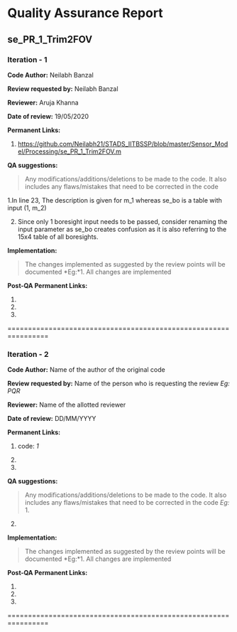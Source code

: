 Quality Assurance Report
====

se_PR_1_Trim2FOV
----

### Iteration - 1

**Code Author:** Neilabh Banzal


**Review requested by:** Neilabh Banzal


**Reviewer:** Aruja Khanna

**Date of review:**	19/05/2020


**Permanent Links:**

1. https://github.com/Neilabh21/STADS_IITBSSP/blob/master/Sensor_Model/Processing/se_PR_1_Trim2FOV.m




**QA suggestions:**
> Any modifications/additions/deletions to be made to the code. It also includes any flaws/mistakes that need to be corrected in the code

 
1.In line 23, The description is given for m_1 whereas 
se_bo is a table with input (1, m_2)


2. Since only 1 boresight input needs to be passed, consider renaming 
the input parameter as se_bo creates confusion as it is also referring
to the 15x4 table of all boresights.



**Implementation:**
> The changes implemented as suggested by the review points will be documented
*Eg:*1. All changes are implemented


**Post-QA Permanent Links:**

1.

2.

3.

================================================================

### Iteration - 2

**Code Author:** Name of the author of the original code


**Review requested by:** Name of the person who is requesting the review *Eg: PQR*


**Reviewer:** Name of the allotted reviewer


**Date of review:**	DD/MM/YYYY


**Permanent Links:**

1. code:  _1_

2. 

3. 


**QA suggestions:**
> Any modifications/additions/deletions to be made to the code. It also includes any flaws/mistakes that need to be corrected in the code
*Eg:* 1. 
2. 

**Implementation:**
> The changes implemented as suggested by the review points will be documented
*Eg:*1. All changes are implemented


**Post-QA Permanent Links:**

1.

2.

3.

================================================================
